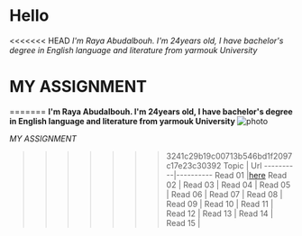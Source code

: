 # Hello
<<<<<<< HEAD
*I'm Raya Abudalbouh. I'm 24years old, I have bachelor's degree in English language and literature from yarmouk University*

# MY ASSIGNMENT
=======
**I'm Raya Abudalbouh. I'm 24years old, I have bachelor's degree in English language and literature from yarmouk University**
![photo](https://scontent.famm6-1.fna.fbcdn.net/v/t1.0-9/122098946_3454115184668491_7769663975691825232_o.jpg?_nc_cat=102&ccb=2&_nc_sid=174925&_nc_eui2=AeHOXTmjPcEykeRU8eeQo3S22fRqiYV0HMLZ9GqJhXQcwim9gEISfm4bFrY_i2hhhGik7xH7DE9YqeXC9Ulvfhtb&_nc_ohc=wQXP42xhQygAX9viVMO&_nc_ht=scontent.famm6-1.fna&oh=ba0a3bb7f30d90f494510071fde2fde3&oe=6016EC48)

 *MY ASSIGNMENT*

>>>>>>> 3241c29b19c00713b546bd1f2097c17e23c30392
Topic     |  Url
----------|----------
Read 01 |[here](https://raya33.github.io/Code-201-Reading-Notes/Read%2001/)
Read 02 |
Read 03 |
Read 04 |
Read 05 |
Read 06 |
Read 07 |
Read 08 |
Read 09 |
Read 10 |
Read 11 |
Read 12 |
Read 13 |
Read 14 |
Read 15 |
